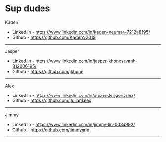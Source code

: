 # Sup dudes

Kaden
* Linked In - https://www.linkedin.com/in/kaden-neuman-7212a8195/
* Github - https://github.com/KadenN2019
---
Jasper
* Linked In - https://www.linkedin.com/in/jasper-khonesavanh-812006195/
* Github - https://github.com/jkhone
---
Alex
* Linked In - https://www.linkedin.com/in/alexanderjgonzalez/
* Github - https://github.com/Julian1alex
---
Jimmy
* Linked In - https://www.linkedin.com/in/jimmy-lin-0034992/
* Github - https://github.com/jimmygrin
---
